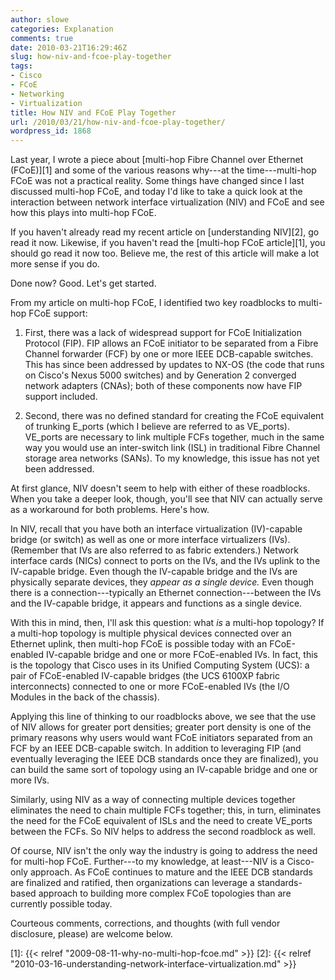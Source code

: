 ```yaml
---
author: slowe
categories: Explanation
comments: true
date: 2010-03-21T16:29:46Z
slug: how-niv-and-fcoe-play-together
tags:
- Cisco
- FCoE
- Networking
- Virtualization
title: How NIV and FCoE Play Together
url: /2010/03/21/how-niv-and-fcoe-play-together/
wordpress_id: 1868
---
```


Last year, I wrote a piece about [multi-hop Fibre Channel over Ethernet (FCoE)][1] and some of the various reasons why---at the time---multi-hop FCoE was not a practical reality. Some things have changed since I last discussed multi-hop FCoE, and today I'd like to take a quick look at the interaction between network interface virtualization (NIV) and FCoE and see how this plays into multi-hop FCoE.

If you haven't already read my recent article on [understanding NIV][2], go read it now. Likewise, if you haven't read the [multi-hop FCoE article][1], you should go read it now too.  Believe me, the rest of this article will make a lot more sense if you do.

Done now? Good. Let's get started.

From my article on multi-hop FCoE, I identified two key roadblocks to multi-hop FCoE support:

1. First, there was a lack of widespread support for FCoE Initialization Protocol (FIP). FIP allows an FCoE initiator to be separated from a Fibre Channel forwarder (FCF) by one or more IEEE DCB-capable switches. This has since been addressed by updates to NX-OS (the code that runs on Cisco's Nexus 5000 switches) and by Generation 2 converged network adapters (CNAs); both of these components now have FIP support included.

2. Second, there was no defined standard for creating the FCoE equivalent of trunking E_ports (which I believe are referred to as VE_ports). VE_ports are necessary to link multiple FCFs together, much in the same way you would use an inter-switch link (ISL) in traditional Fibre Channel storage area networks (SANs). To my knowledge, this issue has not yet been addressed.

At first glance, NIV doesn't seem to help with either of these roadblocks. When you take a deeper look, though, you'll see that NIV can actually serve as a workaround for both problems. Here's how.

In NIV, recall that you have both an interface virtualization (IV)-capable bridge (or switch) as well as one or more interface virtualizers (IVs). (Remember that IVs are also referred to as fabric extenders.) Network interface cards (NICs) connect to ports on the IVs, and the IVs uplink to the IV-capable bridge. Even though the IV-capable bridge and the IVs are physically separate devices, they _appear as a single device._ Even though there is a connection---typically an Ethernet connection---between the IVs and the IV-capable bridge, it appears and functions as a single device.

With this in mind, then, I'll ask this question: what _is_ a multi-hop topology? If a multi-hop topology is multiple physical devices connected over an Ethernet uplink, then multi-hop FCoE is possible today with an FCoE-enabled IV-capable bridge and one or more FCoE-enabled IVs. In fact, this is the topology that Cisco uses in its Unified Computing System (UCS): a pair of FCoE-enabled IV-capable bridges (the UCS 6100XP fabric interconnects) connected to one or more FCoE-enabled IVs (the I/O Modules in the back of the chassis).

Applying this line of thinking to our roadblocks above, we see that the use of NIV allows for greater port densities; greater port density is one of the primary reasons why users would want FCoE initiators separated from an FCF by an IEEE DCB-capable switch. In addition to leveraging FIP (and eventually leveraging the IEEE DCB standards once they are finalized), you can build the same sort of topology using an IV-capable bridge and one or more IVs.

Similarly, using NIV as a way of connecting multiple devices together eliminates the need to chain multiple FCFs together; this, in turn, eliminates the need for the FCoE equivalent of ISLs and the need to create VE_ports between the FCFs. So NIV helps to address the second roadblock as well.

Of course, NIV isn't the only way the industry is going to address the need for multi-hop FCoE. Further---to my knowledge, at least---NIV is a Cisco-only approach. As FCoE continues to mature and the IEEE DCB standards are finalized and ratified, then organizations can leverage a standards-based approach to building more complex FCoE topologies than are currently possible today.

Courteous comments, corrections, and thoughts (with full vendor disclosure, please) are welcome below.

[1]: {{< relref "2009-08-11-why-no-multi-hop-fcoe.md" >}}
[2]: {{< relref "2010-03-16-understanding-network-interface-virtualization.md" >}}

